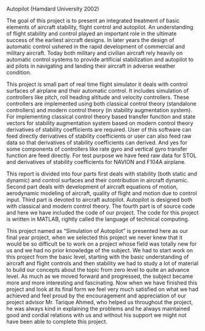 Autopilot (Hamdard University 2002)

The goal of this project is to present an integrated treatment of basic elements of aircraft
stability, flight control and autopilot. An understanding of flight stability and control
played an important role in the ultimate success of the earliest aircraft designs. In later
years the design of automatic control ushered in the rapid development of commercial
and military aircraft. Today both military and civilian aircraft rely heavily on automatic
control systems to provide artificial stabilization and autopilot to aid pilots in navigating
and landing their aircraft in adverse weather condition.

This project is small part of real time flight simulator it deals with control surfaces of
airplane and their automatic control. It includes simulation of controllers like pitch, roll
heading altitude and velocity controllers. These controllers are implemented using both
classical control theory (standalone controllers) and modern control theory (in stability
augmentation system). For implementing classical control theory based transfer function
and state vectors for stability augmentation system based on modern control theory
derivatives of stability coefficients are required. User of this software can feed directly
derivatives of stability coefficients or user can also feed raw data so that derivatives of
stability coefficients can derived. And yes for some components of controllers like rate
gyro and vertical gyro transfer function are feed directly. For test purpose we have feed
raw data for STOL and derivatives of stability coefficients for NAVION and F104A
airplane.

This report is divided into four parts first deals with stability (both static and dynamic)
and control surfaces and their contribution in aircraft dynamic. Second part deals with
development of aircraft equations of motion, aerodynamic modeling of aircraft, quality of
flight and motion due to control input. Third part is devoted to aircraft autopilot.
Autopilot is designed both with classical and modern control theory. The fourth part is of
source code and here we have included the code of our project. The code for this project
is written in MATLAB, rightly called the language of technical computing.

This project named as “Simulation of Autopilot” is presented here as our final year
project, when we selected this project we never knew that it would be so difficult be to
work on a project whose field was totally new for us and we had no prior knowledge of
the subject. We had to start work on this project from the basic level, starting with the
basic understanding of aircraft and flight controls and then stability we had to study a lot
of material to build our concepts about the topic from zero level to quite an advance
level. As much as we moved forward and progressed, the subject became more and more
interesting and fascinating. Now when we have finished this project and look at its final
form we feel very much satisfied on what we had achieved and feel proud by the
encouragement and appreciation of our project advisor Mr. Tarique Ahmed, who helped
us throughout the project, he was always kind in explaining the problems and he always
maintained good and cordial relations with us and without his support we might not have
been able to complete this project.
